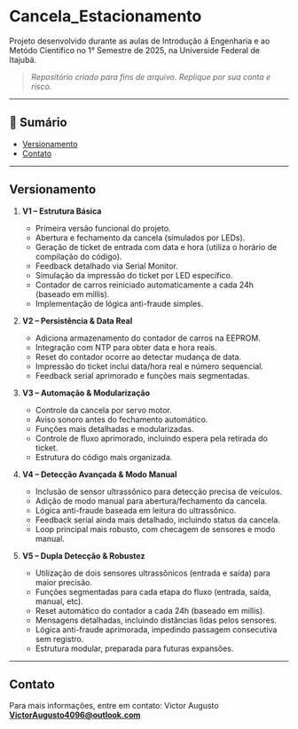 # Cancela_Estacionamento
Projeto desenvolvido durante as aulas de Introdução á Engenharia e ao Metódo Cientifico no 1° Semestre de 2025, na Universide Federal de Itajubá.

> _Repositório criado para fins de arquivo. Replique por sua conta e risco._

---

## 📑 Sumário

- [Versionamento](#versionamento)
- [Contato](#-contato)

---

## Versionamento

1. **V1 – Estrutura Básica**
    - Primeira versão funcional do projeto.
    - Abertura e fechamento da cancela (simulados por LEDs).
    - Geração de ticket de entrada com data e hora (utiliza o horário de compilação do código).
    - Feedback detalhado via Serial Monitor.
    - Simulação da impressão do ticket por LED específico.
    - Contador de carros reiniciado automaticamente a cada 24h (baseado em millis).
    - Implementação de lógica anti-fraude simples.

2. **V2 – Persistência & Data Real**
    - Adiciona armazenamento do contador de carros na EEPROM.
    - Integração com NTP para obter data e hora reais.
    - Reset do contador ocorre ao detectar mudança de data.
    - Impressão do ticket inclui data/hora real e número sequencial.
    - Feedback serial aprimorado e funções mais segmentadas.

3. **V3 – Automação & Modularização**
    - Controle da cancela por servo motor.
    - Aviso sonoro antes do fechamento automático.
    - Funções mais detalhadas e modularizadas.
    - Controle de fluxo aprimorado, incluindo espera pela retirada do ticket.
    - Estrutura do código mais organizada.

4. **V4 – Detecção Avançada & Modo Manual**
    - Inclusão de sensor ultrassônico para detecção precisa de veículos.
    - Adição de modo manual para abertura/fechamento da cancela.
    - Lógica anti-fraude baseada em leitura do ultrassônico.
    - Feedback serial ainda mais detalhado, incluindo status da cancela.
    - Loop principal mais robusto, com checagem de sensores e modo manual.

5. **V5 – Dupla Detecção & Robustez**
    - Utilização de dois sensores ultrassônicos (entrada e saída) para maior precisão.
    - Funções segmentadas para cada etapa do fluxo (entrada, saída, manual, etc).
    - Reset automático do contador a cada 24h (baseado em millis).
    - Mensagens detalhadas, incluindo distâncias lidas pelos sensores.
    - Lógica anti-fraude aprimorada, impedindo passagem consecutiva sem registro.
    - Estrutura modular, preparada para futuras expansões.

---

## Contato

Para mais informações, entre em contato:
Victor Augusto
**VictorAugusto4096@outlook.com**